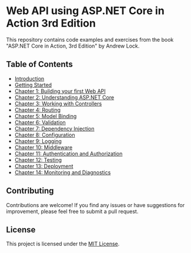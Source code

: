 # Web API using ASP.NET Core in Action 3rd Edition

This repository contains code examples and exercises from the book "ASP.NET Core in Action, 3rd Edition" by Andrew Lock.

## Table of Contents

- [Introduction](#introduction)
- [Getting Started](#getting-started)
- [Chapter 1: Building your first Web API](#chapter-1-building-your-first-web-api)
- [Chapter 2: Understanding ASP.NET Core](#chapter-2-understanding-aspnet-core)
- [Chapter 3: Working with Controllers](#chapter-3-working-with-controllers)
- [Chapter 4: Routing](#chapter-4-routing)
- [Chapter 5: Model Binding](#chapter-5-model-binding)
- [Chapter 6: Validation](#chapter-6-validation)
- [Chapter 7: Dependency Injection](#chapter-7-dependency-injection)
- [Chapter 8: Configuration](#chapter-8-configuration)
- [Chapter 9: Logging](#chapter-9-logging)
- [Chapter 10: Middleware](#chapter-10-middleware)
- [Chapter 11: Authentication and Authorization](#chapter-11-authentication-and-authorization)
- [Chapter 12: Testing](#chapter-12-testing)
- [Chapter 13: Deployment](#chapter-13-deployment)
- [Chapter 14: Monitoring and Diagnostics](#chapter-14-monitoring-and-diagnostics)


## Contributing

Contributions are welcome! If you find any issues or have suggestions for improvement, please feel free to submit a pull request.

## License

This project is licensed under the [MIT License](LICENSE).